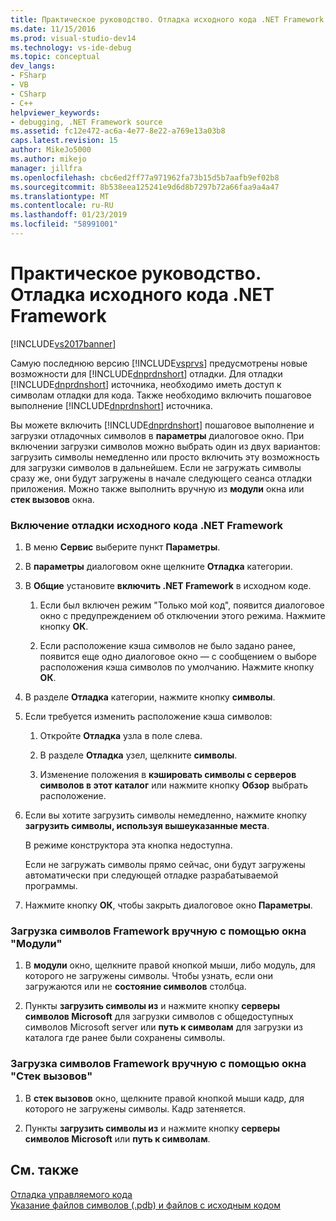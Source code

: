 ```yaml
---
title: Практическое руководство. Отладка исходного кода .NET Framework | Документация Майкрософт
ms.date: 11/15/2016
ms.prod: visual-studio-dev14
ms.technology: vs-ide-debug
ms.topic: conceptual
dev_langs:
- FSharp
- VB
- CSharp
- C++
helpviewer_keywords:
- debugging, .NET Framework source
ms.assetid: fc12e472-ac6a-4e77-8e22-a769e13a03b8
caps.latest.revision: 15
author: MikeJo5000
ms.author: mikejo
manager: jillfra
ms.openlocfilehash: cbc6ed2ff77a971962fa73b15d5b7aafb9ef02b8
ms.sourcegitcommit: 8b538eea125241e9d6d8b7297b72a66faa9a4a47
ms.translationtype: MT
ms.contentlocale: ru-RU
ms.lasthandoff: 01/23/2019
ms.locfileid: "58991001"
---
```

# <a name="how-to-debug-net-framework-source"></a>Практическое руководство. Отладка исходного кода .NET Framework
[!INCLUDE[vs2017banner](../includes/vs2017banner.md)]

Самую последнюю версию [!INCLUDE[vsprvs](../includes/vsprvs-md.md)] предусмотрены новые возможности для [!INCLUDE[dnprdnshort](../includes/dnprdnshort-md.md)] отладки. Для отладки [!INCLUDE[dnprdnshort](../includes/dnprdnshort-md.md)] источника, необходимо иметь доступ к символам отладки для кода. Также необходимо включить пошаговое выполнение [!INCLUDE[dnprdnshort](../includes/dnprdnshort-md.md)] источника.  
  
 Вы можете включить [!INCLUDE[dnprdnshort](../includes/dnprdnshort-md.md)] пошаговое выполнение и загрузки отладочных символов в **параметры** диалоговое окно. При включении загрузки символов можно выбрать один из двух вариантов: загрузить символы немедленно или просто включить эту возможность для загрузки символов в дальнейшем. Если не загружать символы сразу же, они будут загружены в начале следующего сеанса отладки приложения. Можно также выполнить вручную из **модули** окна или **стек вызовов** окна.  
  
### <a name="to-enable-net-framework-source-debugging"></a>Включение отладки исходного кода .NET Framework  
  
1.  В меню **Сервис** выберите пункт **Параметры**.  
  
2.  В **параметры** диалоговом окне щелкните **Отладка** категории.  
  
3.  В **Общие** установите **включить .NET Framework** в исходном коде.  
  
    1.  Если был включен режим "Только мой код", появится диалоговое окно с предупреждением об отключении этого режима. Нажмите кнопку **ОК**.  
  
    2.  Если расположение кэша символов не было задано ранее, появится еще одно диалоговое окно — с сообщением о выборе расположения кэша символов по умолчанию. Нажмите кнопку **ОК**.  
  
4.  В разделе **Отладка** категории, нажмите кнопку **символы**.  
  
5.  Если требуется изменить расположение кэша символов:  
  
    1.  Откройте **Отладка** узла в поле слева.  
  
    2.  В разделе **Отладка** узел, щелкните **символы**.  
  
    3.  Изменение положения в **кэшировать символы с серверов символов в этот каталог** или нажмите кнопку **Обзор** выбрать расположение.  
  
6.  Если вы хотите загрузить символы немедленно, нажмите кнопку **загрузить символы, используя вышеуказанные места**.  
  
     В режиме конструктора эта кнопка недоступна.  
  
     Если не загружать символы прямо сейчас, они будут загружены автоматически при следующей отладке разрабатываемой программы.  
  
7.  Нажмите кнопку **ОК**, чтобы закрыть диалоговое окно **Параметры**.  
  
### <a name="to-load-framework-symbols-using-the-modules-window"></a>Загрузка символов Framework вручную с помощью окна "Модули"  
  
1.  В **модули** окно, щелкните правой кнопкой мыши, либо модуль, для которого не загружены символы. Чтобы узнать, если они загружаются или не **состояние символов** столбца.  
  
2.  Пункты **загрузить символы из** и нажмите кнопку **серверы символов Microsoft** для загрузки символов с общедоступных символов Microsoft server или **путь к символам** для загрузки из каталога где ранее были сохранены символы.  
  
### <a name="to-load-framework-symbols-using-the-call-stack-window"></a>Загрузка символов Framework вручную с помощью окна "Стек вызовов"  
  
1.  В **стек вызовов** окно, щелкните правой кнопкой мыши кадр, для которого не загружены символы. Кадр затеняется.  
  
2.  Пункты **загрузить символы из** и нажмите кнопку **серверы символов Microsoft** или **путь к символам**.  
  
## <a name="see-also"></a>См. также  
 [Отладка управляемого кода](../debugger/debugging-managed-code.md)   
 [Указание файлов символов (.pdb) и файлов с исходным кодом](../debugger/specify-symbol-dot-pdb-and-source-files-in-the-visual-studio-debugger.md)

